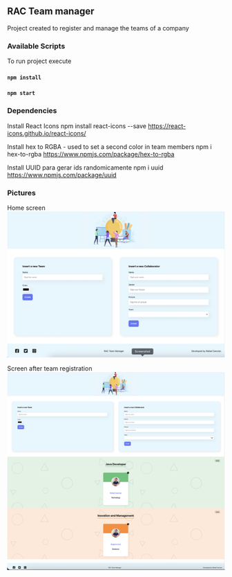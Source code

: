 ## RAC Team manager

Project created to register and manage the teams of a company

### Available Scripts

To run project execute
#### `npm install`
#### `npm start`

### Dependencies
Install React Icons
npm install react-icons --save
https://react-icons.github.io/react-icons/

Install hex to RGBA - used to set a second color in team members
npm i hex-to-rgba
https://www.npmjs.com/package/hex-to-rgba

Install UUID para gerar ids randomicamente
npm i uuid
https://www.npmjs.com/package/uuid

### Pictures
Home screen 
![](public/images/screens/initialScreen.png)

Screen after team registration
![](public/images/screens/teamsScreen.png)